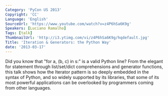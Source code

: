 ```yaml
---
Category: 'PyCon US 2013'
Copyright: 'CC'
Language: 'English'
SourceUrl: 'https://www.youtube.com/watch?v=z4P6hSa6K9g'
Speakers: [Luciano Ramalho]
Tags: [talk]
ThumbnailUrl: 'http://i3.ytimg.com/vi/z4P6hSa6K9g/hqdefault.jpg'
Title: 'Iteration & Generators: the Python Way'
date: '2013-03-17'
---
```

Did you know that "for a, (b, c) in s:" is a valid Python line? From the elegant for statement through list/set/dict comprehensions and generator functions, this talk shows how the Iterator pattern is so deeply embedded in the syntax of Python, and so widely supported by its libraries, that some of its most powerful applications can be overlooked by programmers coming from other languages.
